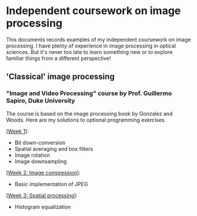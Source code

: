 # Independent coursework on image processing

This documents records examples of my independent coursework on image processing.  I have plenty of experience in image processing in optical sciences. But it's never too late to learn something new or to explore familiar things from a different perspective!

## 'Classical' image processing 

### "Image and Video Processing" course by Prof. Guillermo Sapiro, Duke University

The course is based on the image processing book by Gonzalez and Woods. Here are my solutions to optional programming exercises.

[[Week 1](image-and-video-processing/week1-image-quantisation-filtering-and-rotation/week1-image-quantisation-filtering-and-rotation.md)]: 
* Bit down-conversion
* Spatial averaging and box filters
* Image rotation
* Image downsampling

[[Week 2: Image compression](image-and-video-processing/week2-image-compression/week2-image-compression.md)]: 
* Basic implementation of JPEG

[[Week 3: Spatial processing](image-and-video-processing/week3-spatial-processing/week3-spatial-processing.md)]: 
* Histogram equalization
